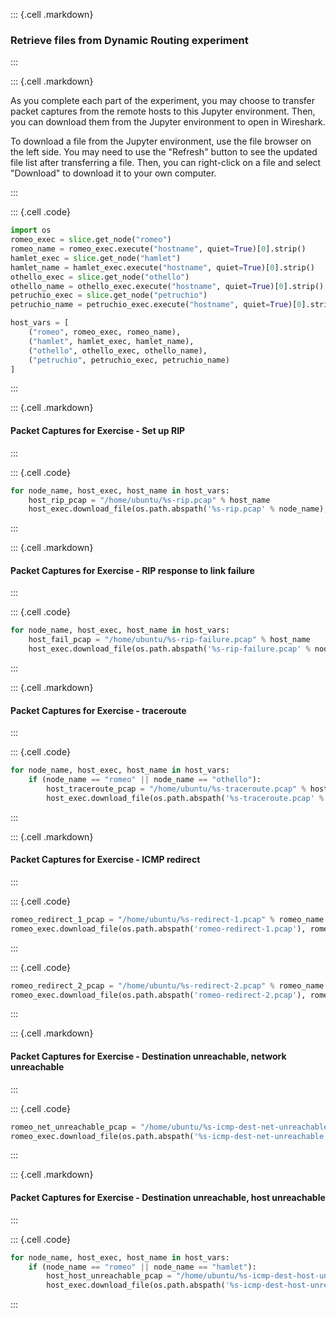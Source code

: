 ::: {.cell .markdown}
### Retrieve files from Dynamic Routing experiment
:::


::: {.cell .markdown}

As you complete each part of the experiment, you may choose to transfer packet captures from the remote hosts to this Jupyter environment. Then, you can download them from the Jupyter environment to open in Wireshark.

To download a file from the Jupyter environment, use the file browser on the left side. You may need to use the "Refresh" button to see the updated file list after transferring a file. Then, you can right-click on a file and select "Download" to download it to your own computer.

:::


::: {.cell .code}
```python
import os
romeo_exec = slice.get_node("romeo")
romeo_name = romeo_exec.execute("hostname", quiet=True)[0].strip()
hamlet_exec = slice.get_node("hamlet")
hamlet_name = hamlet_exec.execute("hostname", quiet=True)[0].strip()
othello_exec = slice.get_node("othello")
othello_name = othello_exec.execute("hostname", quiet=True)[0].strip()
petruchio_exec = slice.get_node("petruchio")
petruchio_name = petruchio_exec.execute("hostname", quiet=True)[0].strip()

host_vars = [
    ("romeo", romeo_exec, romeo_name),
    ("hamlet", hamlet_exec, hamlet_name),
    ("othello", othello_exec, othello_name),
    ("petruchio", petruchio_exec, petruchio_name)
]
```
:::


::: {.cell .markdown}
#### Packet Captures for Exercise - Set up RIP

:::

::: {.cell .code}
```python
for node_name, host_exec, host_name in host_vars:
    host_rip_pcap = "/home/ubuntu/%s-rip.pcap" % host_name
    host_exec.download_file(os.path.abspath('%s-rip.pcap' % node_name), host_rip_pcap)
```
:::

::: {.cell .markdown}
#### Packet Captures for Exercise - RIP response to link failure

:::

::: {.cell .code}
```python
for node_name, host_exec, host_name in host_vars:
    host_fail_pcap = "/home/ubuntu/%s-rip-failure.pcap" % host_name
    host_exec.download_file(os.path.abspath('%s-rip-failure.pcap' % node_name), host_fail_pcap)
```
:::

::: {.cell .markdown}
#### Packet Captures for Exercise - traceroute

:::

::: {.cell .code}
```python
for node_name, host_exec, host_name in host_vars:
    if (node_name == "romeo" || node_name == "othello"):
        host_traceroute_pcap = "/home/ubuntu/%s-traceroute.pcap" % host_name
        host_exec.download_file(os.path.abspath('%s-traceroute.pcap' % node_name), host_traceroute_pcap)
```
:::

::: {.cell .markdown}
#### Packet Captures for Exercise - ICMP redirect

:::

::: {.cell .code}
```python
romeo_redirect_1_pcap = "/home/ubuntu/%s-redirect-1.pcap" % romeo_name
romeo_exec.download_file(os.path.abspath('romeo-redirect-1.pcap'), romeo_redirect_1_pcap)
```
:::

::: {.cell .code}
```python
romeo_redirect_2_pcap = "/home/ubuntu/%s-redirect-2.pcap" % romeo_name
romeo_exec.download_file(os.path.abspath('romeo-redirect-2.pcap'), romeo_redirect_2_pcap)
```
:::

::: {.cell .markdown}
#### Packet Captures for Exercise - Destination unreachable, network unreachable

:::

::: {.cell .code}
```python
romeo_net_unreachable_pcap = "/home/ubuntu/%s-icmp-dest-net-unreachable.pcap" % romeo_name
romeo_exec.download_file(os.path.abspath('%s-icmp-dest-net-unreachable.pcap'), romeo_net_unreachable_pcap)
```
:::

::: {.cell .markdown}
#### Packet Captures for Exercise - Destination unreachable, host unreachable

:::

::: {.cell .code}
```python
for node_name, host_exec, host_name in host_vars:
    if (node_name == "romeo" || node_name == "hamlet"):
        host_host_unreachable_pcap = "/home/ubuntu/%s-icmp-dest-host-unreachable.pcap" % host_name
        host_exec.download_file(os.path.abspath('%s-icmp-dest-host-unreachable.pcap' % node_name), host_host_unreachable_pcap)
```
:::